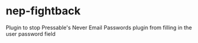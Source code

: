 # nep-fightback
Plugin to stop Pressable's Never Email Passwords plugin from filling in the user password field
